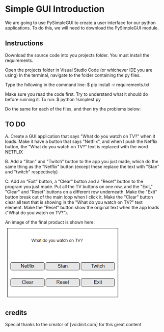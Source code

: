 # Simple GUI Introduction
We are going to use PySimpleGUI to create a user interface for our python applications. To do this, we will need to download the PySimpleGUI module. 

## Instructions
Download the source code into you projects folder.
You must install the requirements.

Open the projects folder in Visual Studio Code (or whichever IDE you are using)
In the terminal, navigate to the folder containing the py files. 

Type the following in the command line:
        $ pip install -r requirements.txt

Make sure you read the code first. Try to understand what it should do before running it. To run:
        $ python 1simplest.py

Do the same for each of the files, and then try the problems below:


## TO DO
A. Create a GUI application that says "What do you watch on TV?" when it loads. Make it have a button that says "Netflix", and when I push the Netflix button, the "What do you watch on TV?" text is replaced with the word NETFLIX

B. Add a "Stan" and "Twitch" button to the app you just made, which do the same thing as the "Netflix" button (except these replace the text with "Stan" and "twitch" respectively)

C. Add an "Exit" button, a "Clear" button and a "Reset" button to the program you just made. Put all the TV buttons on one row, and the "Exit," "Clear" and "Reset" buttons on a different row underneath. Make the "Exit" button break out of the main loop when I click it. Make the "Clear" button clear all text that is showing in the "What do you watch on TV?" text element. Make the "Reset" button show the original text when the app loads ("What do you watch on TV?").

An image of the final product is shown here:
![sample interface](https://github.com/msjones3/intro_pysimplegui/blob/master/image.png "example GUI interface")

## credits
Special thanks to the creator of [voidinit.com] for this great content
